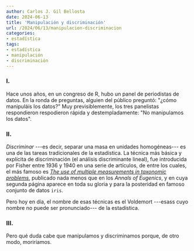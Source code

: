 ```yaml
---
author: Carlos J. Gil Bellosta
date: 2024-06-13
title: 'Manipulación y discriminación'
url: /2024/06/13/manipulacion-discriminacion
categories:
- estadística
tags:
- estadística
- manipulación
- discriminación
---
```


### I.

Hace unos años, en un congreso de R, hubo un panel de periodistas de datos. En la ronda de preguntas, alguien del público preguntó: "¿cómo manipuláis los datos?" Muy previsiblemente, los tres panelistas respondieron respodieron rápida y destempladamente: "No manipulamos los datos".


### II.

_Discriminar_ ---es decir, separar una masa en unidades homogéneas--- es una de las tareas tradicionales de la estadística. La técnica más básica y explícita de discriminación (el análisis discriminante lineal), fue introducida por Fisher entre 1936 y 1940 en una serie de artículos, de entre los cuales, el más famoso es
[_The use of multiple measurements in taxonomic problems_](https://lgross.utk.edu/Math589Fall2020/RAFisher1936measurementsFlowerTaxa.pdf),
publicado nada menos que en los _Annals of Eugenics_, y en cuya segunda página aparece en toda su gloria y para la posteridad en famoso conjunto de datos `iris`.

Pero hoy en día, el nombre de esas técnicas es el Voldemort ---esass cuyo nombre no puede ser pronunciado--- de la estadística.

### III.

Pero qué duda cabe que manipulamos y discriminamos porque, de otro modo, moriríamos.


